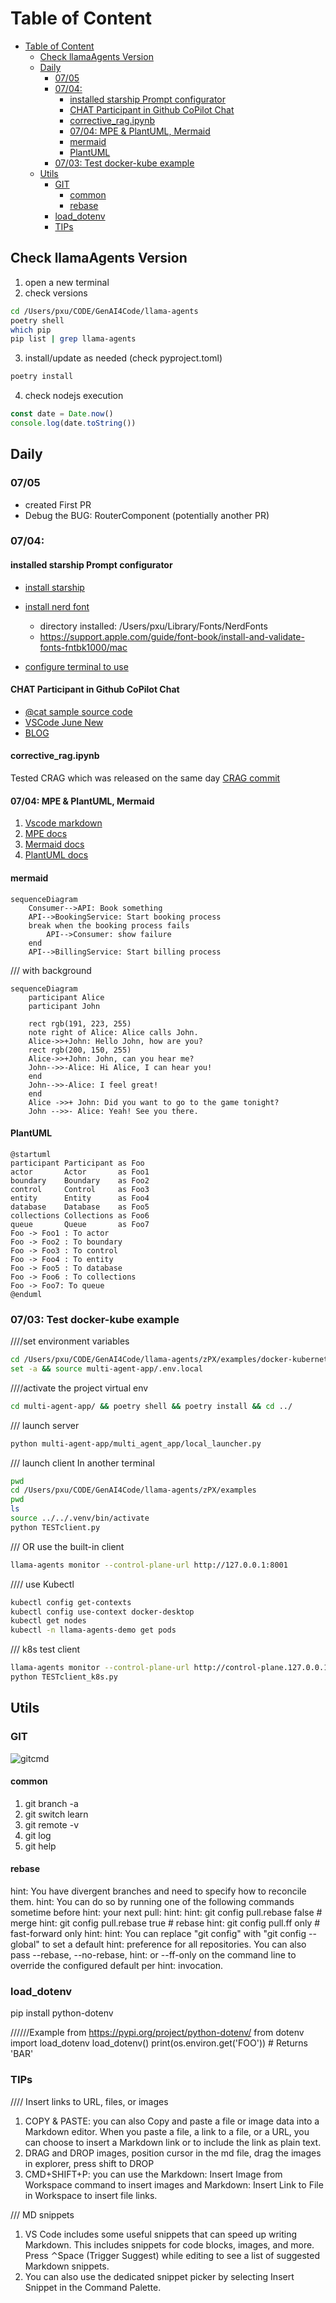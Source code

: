 # Table of Content

<!-- @import "[TOC]" {cmd="toc" depthFrom=1 depthTo=6 orderedList=false} -->

<!-- code_chunk_output -->

- [Table of Content](#table-of-content)
  - [Check llamaAgents Version](#check-llamaagents-version)
  - [Daily](#daily)
    - [07/05](#0705)
    - [07/04:](#0704)
      - [installed starship Prompt configurator](#installed-starship-prompt-configurator)
      - [CHAT Participant in Github CoPilot Chat](#chat-participant-in-github-copilot-chat)
      - [corrective_rag.ipynb](#corrective_ragipynb)
      - [07/04: MPE & PlantUML, Mermaid](#0704-mpe--plantuml-mermaid)
      - [mermaid](#mermaid)
      - [PlantUML](#plantuml)
    - [07/03: Test docker-kube example](#0703-test-docker-kube-example)
  - [Utils](#utils)
    - [GIT](#git)
      - [common](#common)
      - [rebase](#rebase)
    - [load_dotenv](#load_dotenv)
    - [TIPs](#tips)

<!-- /code_chunk_output -->


## Check llamaAgents Version

1. open a new terminal
2. check versions

```bash
cd /Users/pxu/CODE/GenAI4Code/llama-agents
poetry shell
which pip 
pip list | grep llama-agents
```

3. install/update as needed (check pyproject.toml)

```bash
poetry install
```

4. check nodejs execution

```javascript {cmd="node"}
const date = Date.now()
console.log(date.toString())
```

## Daily

### 07/05

- created First PR
- Debug the BUG: RouterComponent (potentially another PR)


### 07/04:  

#### installed starship Prompt configurator
- [install starship](https://starship.rs/guide/)
- [install nerd font](https://docs.rockylinux.org/books/nvchad/nerd_fonts/)
  - directory installed:  	/Users/pxu/Library/Fonts/NerdFonts
  - https://support.apple.com/guide/font-book/install-and-validate-fonts-fntbk1000/mac

- [configure terminal to use](https://webinstall.dev/nerdfont/)


#### CHAT Participant in Github CoPilot Chat
- [@cat sample source code](https://github.com/microsoft/vscode-extension-samples/tree/main/chat-sample)
- [VSCode June New](https://code.visualstudio.com/updates/v1_91#_chat-and-language-model-api)
- [BLOG](https://code.visualstudio.com/blogs/2024/06/24/extensions-are-all-you-need)

#### corrective_rag.ipynb

Tested CRAG which was released on the same day
[CRAG commit](https://github.com/run-llama/llama-agents/commit/63ca4d0be8012f442b1772dce2e634731d157d10)

#### 07/04: MPE & PlantUML, Mermaid

1. [Vscode markdown](https://code.visualstudio.com/docs/languages/markdown#:~:text=Inserting%20images%20and%20links%20to%20files&text=You%20can%20Drag%20and%20drop,dropping%20it%20into%20the%20file.)
2. [MPE docs](https://shd101wyy.github.io/markdown-preview-enhanced/#/diagrams?id=plantuml)
3. [Mermaid docs](https://mermaid.js.org/syntax/sequenceDiagram.html)
4. [PlantUML docs](https://plantuml.com/sequence-diagram)

#### mermaid

```mermaid
sequenceDiagram
    Consumer-->API: Book something
    API-->BookingService: Start booking process
    break when the booking process fails
        API-->Consumer: show failure
    end
    API-->BillingService: Start billing process
```    

/// with background

```mermaid
sequenceDiagram
    participant Alice
    participant John

    rect rgb(191, 223, 255)
    note right of Alice: Alice calls John.
    Alice->>+John: Hello John, how are you?
    rect rgb(200, 150, 255)
    Alice->>+John: John, can you hear me?
    John-->>-Alice: Hi Alice, I can hear you!
    end
    John-->>-Alice: I feel great!
    end
    Alice ->>+ John: Did you want to go to the game tonight?
    John -->>- Alice: Yeah! See you there.
 ```   


#### PlantUML

```puml
@startuml
participant Participant as Foo
actor       Actor       as Foo1
boundary    Boundary    as Foo2
control     Control     as Foo3
entity      Entity      as Foo4
database    Database    as Foo5
collections Collections as Foo6
queue       Queue       as Foo7
Foo -> Foo1 : To actor 
Foo -> Foo2 : To boundary
Foo -> Foo3 : To control
Foo -> Foo4 : To entity
Foo -> Foo5 : To database
Foo -> Foo6 : To collections
Foo -> Foo7: To queue
@enduml

```


### 07/03: Test docker-kube example

////set environment variables

```bash
cd /Users/pxu/CODE/GenAI4Code/llama-agents/zPX/examples/docker-kubernetes
set -a && source multi-agent-app/.env.local
```

////activate the project virtual env

```bash
cd multi-agent-app/ && poetry shell && poetry install && cd ../
```

/// launch server

```bash
python multi-agent-app/multi_agent_app/local_launcher.py
```

/// launch client In another terminal

```bash
pwd
cd /Users/pxu/CODE/GenAI4Code/llama-agents/zPX/examples
pwd
ls
source ../../.venv/bin/activate
python TESTclient.py
```

/// OR use the built-in client

```bash
llama-agents monitor --control-plane-url http://127.0.0.1:8001
```

//// use Kubectl

```bash
kubectl config get-contexts
kubectl config use-context docker-desktop
kubectl get nodes
kubectl -n llama-agents-demo get pods

```

/// k8s test client

```bash
llama-agents monitor --control-plane-url http://control-plane.127.0.0.1.nip.io
python TESTclient_k8s.py
```


## Utils

### GIT 

![gitcmd](img/gitcmd.png)

#### common

1. git branch -a
2. git switch learn
3. git remote -v
4. git log
5. git help

#### rebase
hint: You have divergent branches and need to specify how to reconcile them.
hint: You can do so by running one of the following commands sometime before
hint: your next pull:
hint: 
hint:   git config pull.rebase false  # merge
hint:   git config pull.rebase true   # rebase
hint:   git config pull.ff only       # fast-forward only
hint: 
hint: You can replace "git config" with "git config --global" to set a default
hint: preference for all repositories. You can also pass --rebase, --no-rebase,
hint: or --ff-only on the command line to override the configured default per
hint: invocation.

### load_dotenv
pip install python-dotenv

//////Example from https://pypi.org/project/python-dotenv/
from dotenv import load_dotenv
load_dotenv()
print(os.environ.get('FOO')) # Returns 'BAR'

### TIPs

//// Insert links to URL, files, or images

1. COPY & PASTE:  you can also Copy and paste a file or image data into a Markdown editor. When you paste a file, a link to a file, or a URL, you can choose to insert a Markdown link or to include the link as plain text.
2. DRAG and DROP images, position cursor in the md file, drag the images in explorer, press shift to DROP
3. CMD+SHIFT+P: you can use the Markdown: Insert Image from Workspace command to insert images and Markdown: Insert Link to File in Workspace to insert file links.

/// MD snippets 

1. VS Code includes some useful snippets that can speed up writing Markdown. This includes snippets for code blocks, images, and more. Press ⌃Space (Trigger Suggest) while editing to see a list of suggested Markdown snippets. 
2. You can also use the dedicated snippet picker by selecting Insert Snippet in the Command Palette.


